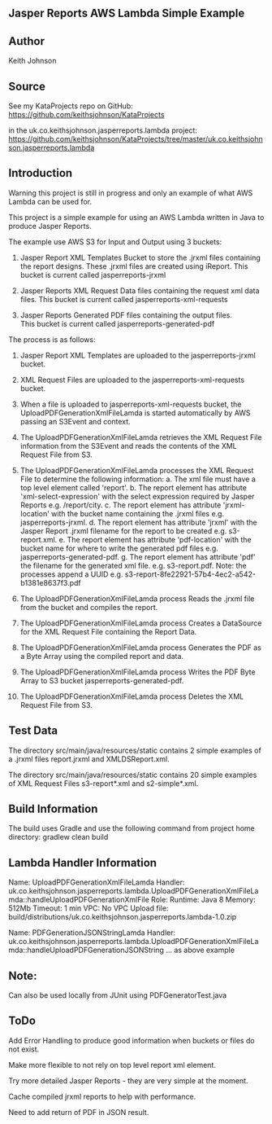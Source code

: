 Jasper Reports AWS Lambda Simple Example
----------------------------------------

Author
------
Keith Johnson

Source
------
See my KataProjects repo on GitHub:
https://github.com/keithsjohnson/KataProjects

in the uk.co.keithsjohnson.jasperreports.lambda project:
https://github.com/keithsjohnson/KataProjects/tree/master/uk.co.keithsjohnson.jasperreports.lambda

Introduction
------------

Warning this project is still in progress and only an example of what AWS Lambda can be used for.

This project is a simple example for using an AWS Lambda written in Java to produce Jasper Reports.

The example use AWS S3 for Input and Output using 3 buckets:

1. Jasper Report XML Templates Bucket to store the .jrxml files containing the report designs.
   These .jrxml files are created using iReport.
   This bucket is current called jasperreports-jrxml
   
2. Jasper Reports XML Request Data files containing the request xml data files.
   This bucket is current called jasperreports-xml-requests

3. Jasper Reports Generated PDF files containing the output files.  
   This bucket is current called jasperreports-generated-pdf

The process is as follows:

1. Jasper Report XML Templates are uploaded to the jasperreports-jrxml bucket.

2. XML Request Files are uploaded to the jasperreports-xml-requests bucket.

3. When a file is uploaded to jasperreports-xml-requests bucket, the UploadPDFGenerationXmlFileLamda is started automatically by AWS passing an S3Event and context.

4. The UploadPDFGenerationXmlFileLamda retrieves the XML Request File information from the S3Event and reads the contents of the XML Request File from S3.

5. The UploadPDFGenerationXmlFileLamda processes the XML Request File to determine the following information:
   a. The xml file must have a top level element called 'report'.
   b. The report element has attribute 'xml-select-expression' with the select expression required by Jasper Reports e.g. /report/city.
   c. The report element has attribute 'jrxml-location' with the bucket name containing the .jrxml files e.g. jasperreports-jrxml.
   d. The report element has attribute 'jrxml' with the Jasper Report .jrxml filename for the report to be created e.g. s3-report.xml.
   e. The report element has attribute 'pdf-location' with the bucket name for where to write the generated pdf files e.g. jasperreports-generated-pdf.
   g. The report element has attribute 'pdf' the filename for the generated xml file. e.g. s3-report.pdf. Note: the processes append a UUID e.g. s3-report-8fe22921-57b4-4ec2-a542-b1381e8637f3.pdf
   
6. The UploadPDFGenerationXmlFileLamda process Reads the .jrxml file from the bucket and compiles the report.

7. The UploadPDFGenerationXmlFileLamda process Creates a DataSource for the XML Request File containing the Report Data.

8. The UploadPDFGenerationXmlFileLamda process Generates the PDF as a Byte Array using the compiled report and data.

9. The UploadPDFGenerationXmlFileLamda process Writes the PDF Byte Array to S3 bucket jasperreports-generated-pdf.

10. The UploadPDFGenerationXmlFileLamda process Deletes the XML Request File from S3.

Test Data
---------
The directory src/main/java/resources/static contains 2 simple examples of a .jrxml files report.jrxml and XMLDSReport.xml.

The directory src/main/java/resources/static contains 20 simple examples of XML Request Files s3-report*.xml and s2-simple*.xml.

Build Information
-----------------
The build uses Gradle and use the following command from project home directory:
gradlew clean build

Lambda Handler Information
--------------------------
Name: UploadPDFGenerationXmlFileLamda
Handler: uk.co.keithsjohnson.jasperreports.lambda.UploadPDFGenerationXmlFileLamda::handleUploadPDFGenerationXmlFile
Role: <Pick a role that has read and write access to S3>
Runtime: Java 8
Memory: 512Mb
Timeout: 1 min
VPC: No VPC
Upload file: build/distributions/uk.co.keithsjohnson.jasperreports.lambda-1.0.zip


Name: PDFGenerationJSONStringLamda
Handler: uk.co.keithsjohnson.jasperreports.lambda.UploadPDFGenerationXmlFileLamda::handleUploadPDFGenerationJSONString
... as above example

Note:
-----
Can also be used locally from JUnit using PDFGeneratorTest.java

ToDo
----
Add Error Handling to produce good information when buckets or files do not exist.

Make more flexible to not rely on top level report xml element.

Try more detailed Jasper Reports - they are very simple at the moment.

Cache compiled jrxml reports to help with performance.

Need to add return of PDF in JSON result.